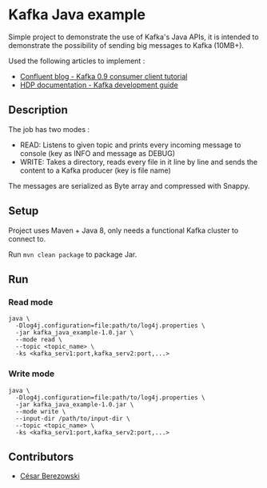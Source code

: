 
# Kafka Java example

Simple project to demonstrate the use of Kafka's Java APIs, it is intended
to demonstrate the possibility of sending big messages to Kafka (10MB+).

Used the following articles to implement :

- [Confluent blog - Kafka 0.9 consumer client tutorial](https://www.confluent.io/blog/tutorial-getting-started-with-the-new-apache-kafka-0-9-consumer-client/)
- [HDP documentation - Kafka development guide](https://docs.hortonworks.com/HDPDocuments/HDP2/HDP-2.6.2/bk_kafka-component-guide/content/ch_kafka-development.html)

## Description

The job has two modes :

- READ: Listens to given topic and prints every incoming message to
console (key as INFO and message as DEBUG)
- WRITE: Takes a directory, reads every file in it line by line and sends
the content to a Kafka producer (key is file name)

The messages are serialized as Byte array and compressed with Snappy.

## Setup

Project uses Maven + Java 8, only needs a functional Kafka cluster to
connect to.

Run `mvn clean package` to package Jar.

## Run

### Read mode

```
java \
  -Dlog4j.configuration=file:path/to/log4j.properties \
  -jar kafka_java_example-1.0.jar \
  --mode read \
  --topic <topic_name> \
  -ks <kafka_serv1:port,kafka_serv2:port,...>
```

### Write mode

```
java \
  -Dlog4j.configuration=file:path/to/log4j.properties \
  -jar kafka_java_example-1.0.jar \
  --mode write \
  --input-dir /path/to/input-dir \
  --topic <topic_name> \
  -ks <kafka_serv1:port,kafka_serv2:port,...>
```

## Contributors

* [César Berezowski](https://github.com/cesarBere)